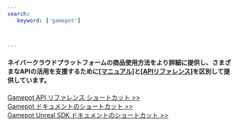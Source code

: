 ```yaml
---
search:
   keyword: ['gamepot']



---
```


#### **ネイバークラウドプラットフォームの商品使用方法をより詳細に提供し、さまざまなAPIの活用を支援するために<a href="https://guide.ncloud-docs.com/docs/ja/home" target="_blank">[マニュアル]</a>と<a href="https://api.ncloud-docs.com/docs/ja/home" target="_blank">[APIリファレンス]</a>を区別して提供しています。**

<a href="https://api.ncloud-docs.com/docs/ja/game-gamepot" target="_blank">Gamepot API リファレンス ショートカット >></a><br />
<a href="https://guide.ncloud-docs.com/docs/ja/game-gamepot-overview" target="_blank">Gamepot ドキュメントのショートカット >></a><br />
<a href="https://guide.ncloud-docs.com/docs/ja/game-gamepotunreal" target="_blank">Gamepot Unreal SDK ドキュメントのショートカット >></a>

